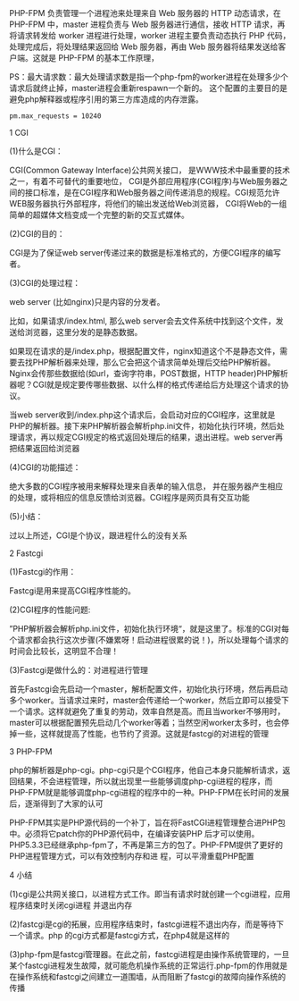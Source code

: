 PHP-FPM 负责管理一个进程池来处理来自 Web 服务器的 HTTP 动态请求，在 PHP-FPM 中，master 进程负责与 Web 服务器进行通信，接收 HTTP 请求，再将请求转发给 worker 进程进行处理，worker 进程主要负责动态执行 PHP 代码，处理完成后，将处理结果返回给 Web 服务器，再由 Web 服务器将结果发送给客户端。这就是 PHP-FPM 的基本工作原理，


PS：最大请求数：最大处理请求数是指一个php-fpm的worker进程在处理多少个请求后就终止掉，master进程会重新respawn一个新的。
这个配置的主要目的是避免php解释器或程序引用的第三方库造成的内存泄露。
```
pm.max_requests = 10240
```






1 CGI


(1)什么是CGI：


CGI(Common Gateway Interface)公共网关接口， 是WWW技术中最重要的技术之一，有着不可替代的重要地位， CGI是外部应用程序(CGI程序)与Web服务器之间的接口标准，是在CGI程序和Web服务器之间传递消息的规程。CGI规范允许WEB服务器执行外部程序，将他们的输出发送给Web浏览器， CGI将Web的一组简单的超媒体文档变成一个完整的新的交互式媒体。


(2)CGI的目的：


CGI是为了保证web server传递过来的数据是标准格式的，方便CGI程序的编写者。


(3)CGI的处理过程：


web server (比如nginx)只是内容的分发者。


比如，如果请求/index.html, 那么web server会去文件系统中找到这个文件，发送给浏览器，这里分发的是静态数据。


如果现在请求的是/index.php，根据配置文件，nginx知道这个不是静态文件，需要去找PHP解析器来处理，那么它会把这个请求简单处理后交给PHP解析器。Nginx会传那些数据给(如url，查询字符串，POST数据，HTTP header)PHP解析器呢？CGI就是规定要传哪些数据、以什么样的格式传递给后方处理这个请求的协议。


当web server收到/index.php这个请求后，会启动对应的CGI程序，这里就是PHP的解析器。接下来PHP解析器会解析php.ini文件，初始化执行环境，然后处理请求，再以规定CGI规定的格式返回处理后的结果，退出进程。web server再把结果返回给浏览器


(4)CGI的功能描述：


绝大多数的CGI程序被用来解释处理来自表单的输入信息， 并在服务器产生相应的处理，或将相应的信息反馈给浏览器。CGI程序是网页具有交互功能


(5)小结：


过以上所述，CGI是个协议，跟进程什么的没有关系


2 Fastcgi


(1)Fastcgi的作用：


Fastcgi是用来提高CGI程序性能的。


(2)CGI程序的性能问题:


”PHP解析器会解析php.ini文件，初始化执行环境“，就是这里了。标准的CGI对每个请求都会执行这次步骤(不嫌累呀！启动进程很累的说！)，所以处理每个请求的时间会比较长，这明显不合理！


(3)Fastcgi是做什么的：对进程进行管理


首先Fastcgi会先启动一个master，解析配置文件，初始化执行环境，然后再启动多个worker。当请求过来时，master会传递给一个worker，然后立即可以接受下一个请求。这样就避免了重复的劳动，效率自然是高。而且当worker不够用时，master可以根据配置预先启动几个worker等着；当然空闲worker太多时，也会停掉一些，这样就提高了性能，也节约了资源。这就是fastcgi的对进程的管理


3 PHP-FPM


php的解析器是php-cgi。php-cgi只是个CGI程序，他自己本身只能解析请求，返回结果，不会进程管理，所以就出现里一些能够调度php-cgi进程的程序，而PHP-FPM就是能够调度php-cgi进程的程序中的一种。PHP-FPM在长时间的发展后，逐渐得到了大家的认可


PHP-FPM其实是PHP源代码的一个补丁，旨在将FastCGI进程管理整合进PHP包中。必须将它patch你的PHP源代码中，在编译安装PHP 后才可以使用。PHP5.3.3已经继承php-fpm了，不再是第三方的包了。PHP-FPM提供了更好的PHP进程管理方式，可以有效控制内存和进 程，可以平滑重载PHP配置


4 小结


(1)cgi是公共网关接口，以进程方式工作。即当有请求时就创建一个cgi进程，应用程序结束时关闭cgi进程 并退出内存


(2)fastcgi是cgi的拓展，应用程序结束时，fastcgi进程不退出内存，而是等待下一个请求。php 的cgi方式都是fastcgi方式，在php4就是这样的


(3)php-fpm是fastcgi管理器。在此之前，fastcgi进程是由操作系统管理的，一旦某个fastcgi进程发生故障，就可能危机操作系统的正常运行.php-fpm的作用就是在操作系统和fastcgi之间建立一道围墙，从而阻断了fastcgi的故障向操作系统的传播